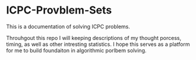 # ICPC-Provblem-Sets
This is a documentation of solving ICPC problems.

Throuhgout this repo I will keeping descriptions of my thought porcess, timing, as well as other intresting statistics. I hope this serves as a platform for me to build foundaiton in algorithmic porlbem solving. 

